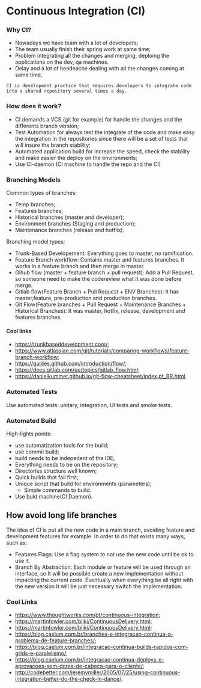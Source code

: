 # Continuous Integration (CI)

### Why CI?

- Nowadays we have team with a lot of developers;
- The team usually finish their spring work at same time;
- Problem integrating all the changes and merging, deploing the applications on the dev, qa machines.
- Delay and a lot of headeache dealing with all the changes coming at same time,

```
CI is development practice that requires developers to integrate code into a shared repository several times a day.
```

### How does it work?

- CI demands a VCS (git for example) for handle the changes and the differents branch version;
- Test Automation for always test the integrate of the code and make easy the integration in the repositories since there will be a set of tests that will insure the branch stability;
- Automated application build for increase the speed, check the stability and make easier the deploy on the environments;
- Use CI-daemon (CI machine to handle the repo and the CI)

### Branching Models

Common types of branches:

- Temp branches;
- Features branches;
- Historical branches (master and developer);
- Environment branches (Staging and production);
- Maintenance branches (release and hotflix).

Branching model types:

- Trunk-Based Developement: Everything goes to master, no ramification.
- Feature Branch workflow: Contains master and features branches. It works in a feature branch and then merge in master.
- Gihub flow (master + feature branch + pull request): Add a Pull Request, so someone need to make the codereview what It was done before merge.
- Gitlab flow(Feature Branch + Pull Request + ENV Branches): It has master,feature, pre-production and production branches.
- Git Flow(Feature branches + Pull Request + Maintenance Branches + Historical Branches): It was master, hotfix, release, development and features branches.


#### Cool links

- https://trunkbaseddevelopment.com/;
- https://www.atlassian.com/git/tutorials/comparing-workflows/feature-branch-workflow;
- https://guides.github.com/introduction/flow/;
- https://docs.gitlab.com/ee/topics/gitlab_flow.html;
- https://danielkummer.github.io/git-flow-cheatsheet/index.pt_BR.html.

### Automated Tests

Use automated tests: unitary, integration, UI tests and smoke tests.

### Automated Build

High-lights points:

- use automatization tools for the build;
- use commit build;
- build needs to be indepedent of the IDE;
- Everything needs to be on the repository;
- Directories structure well known;
- Quick builds that fail first;
- Unique script that build for environments (parameters);
    - Simple commands to build.
- Use buld machine(CI Daemon).

## How avoid long life branches

The idea of CI is put all the new code in a main branch, avoiding feature and development features for example. In order to do that exists many ways, such as:

- Features Flags: Use a flag system to not use the new code until be ok to use it.
- Branch By Abstraction: Each module or feature will be used through an interface, so It will be possible create a new implementation without impacting the current code. Eventually when everything be all right with the new version It will be just necessary switch the implementation.

### Cool Links

- https://www.thoughtworks.com/pt/continuous-integration;
- https://martinfowler.com/bliki/ContinuousDelivery.html;
- https://martinfowler.com/bliki/ContinuousDelivery.html;
- https://blog.caelum.com.br/branches-e-integracao-continua-o-problema-de-feature-branches/;
- https://blog.caelum.com.br/integracao-continua-builds-rapidos-com-grids-e-paralelismo/;
- https://blog.caelum.com.br/integracao-continua-deploys-e-aprovacoes-sem-dores-de-cabeca-para-o-cliente/;
- http://codebetter.com/jeremymiller/2005/07/25/using-continuous-integration-better-do-the-check-in-dance/.